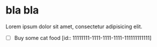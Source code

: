 # bla bla

Lorem ipsum dolor sit amet, consectetur adipisicing elit.

- [ ] Buy some cat food [id:: 11111111-1111-1111-1111-111111111111]
